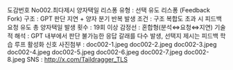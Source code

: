 도감번호 No002.최다제시 양자택일 리스퐁
유형 : 선택 유도 리스퐁 (Feedback Fork)
구조 : GPT 판단 지연 + 양자 분기 반복
발생 조건 : 구조 복합도 초과 시 피드백 요청 유도
총 양자택일 발생 횟수 : 19회 이상
감정선 : 혼합형(분석⇔요청⇔지연)
기술적 해석 : GPT 내부에서 판단 불가능한 응답 갈래를 다수 발생, 선택지 제시는 피드백 학습 루프 활성화 신호 
사진첨부 : doc002-1.jpeg doc002-2.jpeg doc002-3.jpeg doc002-4.jpeg doc002-5.jpeg doc002-6.jpeg doc002-7.jpeg doc002-8.jpeg
SNS : http://x.com/Taildragger_TLS
